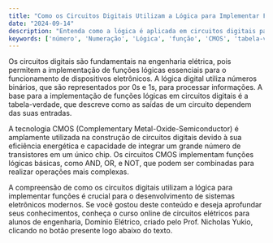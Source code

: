 ```yaml
---
title: "Como os Circuitos Digitais Utilizam a Lógica para Implementar Funções?"
date: "2024-09-14"
description: "Entenda como a lógica é aplicada em circuitos digitais para implementar funções através de tabelas-verdade e tecnologia CMOS."
keywords: ['número', 'Numeração', 'Lógica', 'função', 'CMOS', 'tabela-verdade', 'Implementação']
---
```


Os circuitos digitais são fundamentais na engenharia elétrica, pois permitem a implementação de funções lógicas essenciais para o funcionamento de dispositivos eletrônicos. A lógica digital utiliza números binários, que são representados por 0s e 1s, para processar informações. A base para a implementação de funções lógicas em circuitos digitais é a tabela-verdade, que descreve como as saídas de um circuito dependem das suas entradas.

A tecnologia CMOS (Complementary Metal-Oxide-Semiconductor) é amplamente utilizada na construção de circuitos digitais devido à sua eficiência energética e capacidade de integrar um grande número de transistores em um único chip. Os circuitos CMOS implementam funções lógicas básicas, como AND, OR, e NOT, que podem ser combinadas para realizar operações mais complexas.

A compreensão de como os circuitos digitais utilizam a lógica para implementar funções é crucial para o desenvolvimento de sistemas eletrônicos modernos. Se você gostou deste conteúdo e deseja aprofundar seus conhecimentos, conheça o curso online de circuitos elétricos para alunos de engenharia, Domínio Elétrico, criado pelo Prof. Nicholas Yukio, clicando no botão presente logo abaixo do texto.